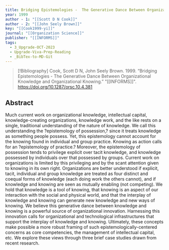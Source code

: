 ```yaml
---
title: Bridging Epistemologies -  The Generative Dance Between Organizational Knowledge and Organizational Knowing
year: 1999
author - 1: "[[Scott D N Cook]]"
author - 2: "[[John Seely Brown]]"
key: "[[Cook1999-yi]]"
journal: "[[Organization Science]]"
publisher: "[[INFORMS]]"
tags:
  - 3_Upgrade-OCT-2023
  - Upgrade-Viva-Prep-Reading
  - _BibTex-to-MD-Git
---
```


> [!Bibliography]
> Cook, Scott D N, John Seely Brown. 1999. “Bridging Epistemologies -  The Generative Dance Between Organizational Knowledge and Organizational Knowing.” "[[INFORMS]]". https://doi.org/10.1287/orsc.10.4.381

## Abstract
Much current work on organizational knowledge, intellectual capital, knowledge-creating organizations, knowledge work, and the like rests on a single, traditional understanding of the nature of knowledge. We call this understanding the ?epistemology of possession,? since it treats knowledge as something people possess. Yet, this epistemology cannot account for the knowing found in individual and group practice. Knowing as action calls for an ?epistemology of practice.? Moreover, the epistemology of possession tends to privilege explicit over tacit knowledge, and knowledge possessed by individuals over that possessed by groups. Current work on organizations is limited by this privileging and by the scant attention given to knowing in its own right. Organizations are better understood if explicit, tacit, individual and group knowledge are treated as four distinct and coequal forms of knowledge (each doing work the others cannot), and if knowledge and knowing are seen as mutually enabling (not competing). We hold that knowledge is a tool of knowing, that knowing is an aspect of our interaction with the social and physical world, and that the interplay of knowledge and knowing can generate new knowledge and new ways of knowing. We believe this generative dance between knowledge and knowing is a powerful source of organizational innovation. Harnessing this innovation calls for organizational and technological infrastructures that support the interplay of knowledge and knowing. Ultimately, these concepts make possible a more robust framing of such epistemologically-centered concerns as core competencies, the management of intellectual capital, etc. We explore these views through three brief case studies drawn from recent research.